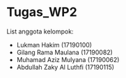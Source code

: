 # Tugas_WP2
List anggota kelompok:
* Lukman Hakim (17190100)
* Gilang Rama Maulana (17190082)
* Muhamad Aziz Mulyana (17190062)
* Abdullah Zaky Al Luthfi (17190115)
